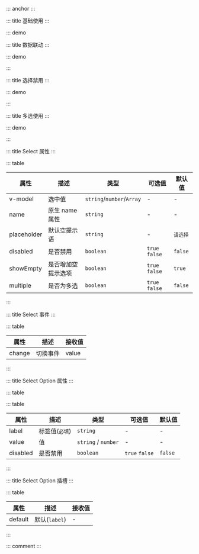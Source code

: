 ::: anchor
:::

::: title 基础使用
:::

::: demo

<template>
  <lay-select v-model="value">
    <lay-select-option value="1" label="学习"></lay-select-option>
    <lay-select-option value="2" label="编码"></lay-select-option>
    <lay-select-option value="3" label="运动"></lay-select-option>
  </lay-select>
</template>

<script>
import { ref } from 'vue'

export default {
  setup() {
    const value = ref(null);
    return {
      value
    }
  }
}
</script>


::: title 数据联动
:::

::: demo

<template>
  <lay-select v-model="value">
    <lay-select-option value="1" label="学习"></lay-select-option>
    <lay-select-option value="2" label="编码"></lay-select-option>
    <lay-select-option value="3" label="运动"></lay-select-option>
  </lay-select>
  <lay-button @click="change1">点击切换(当前值:{{value}})</lay-button>
</template>

<script>
import { ref } from 'vue'

export default {
  name:'selectChange',
  setup() {
    const value = ref(null);
    var i = 1;
    function change1(){
      value.value=i++%3+1
    }
    return {
      value,
      change1
    }
  }
}
</script>

:::

::: title 选择禁用
:::

::: demo

<template>
  <lay-select v-model="selected">
    <lay-select-option value="1" label="学习"></lay-select-option>
    <lay-select-option value="2" label="编码" disabled></lay-select-option>
    <lay-select-option value="3" label="运动"></lay-select-option>
  </lay-select>
</template>

<script>
import { ref } from 'vue'

export default {
  setup() {

    const selected = ref('1')

    return {
      selected
    }
  }
}
</script>

:::

::: title 多选使用
:::

::: demo

<template>
  <lay-select v-model="mvalue" @change="change" multiple>
    <lay-select-option value="1" label="学习"></lay-select-option>
    <lay-select-option value="2" label="编码" disabled></lay-select-option>
    <lay-select-option value="3" label="运动"></lay-select-option>
    <lay-select-option value="4" label="唱歌"></lay-select-option>
    <lay-select-option value="5" label="跳舞"></lay-select-option>
    <lay-select-option value="6" label="打篮球"></lay-select-option>
    <lay-select-option value="7" label="rap"></lay-select-option>
  </lay-select>
  <lay-button @click="mvalue=[1,5,7]">点击切换(当前值:{{mvalue.join()}})</lay-button>
</template>

<script>
import { ref,watch } from 'vue'

export default {
  setup() {
    const mvalue = ref(['1','2']);
    const change = function(val){
      console.log(val, mvalue.value)
    }
    return {
      mvalue,
      change
    }
  }
}
</script>

:::

::: title Select 属性
:::

::: table

| 属性          |         描述          |             类型          |     可选值      |   默认值 |
| ------------ | --------------------- | ------------------------- | -------------- | -------- |
| v-model      | 选中值                | `string`/`number`/`Array`  |        -       |    -    |
| name         | 原生 name 属性        | `string`                   |        -       |    -    |
| placeholder  | 默认空提示语          | `string`                   |        -       | `请选择` |
| disabled     | 是否禁用              | `boolean`                  | `true` `false` | `false` |
| showEmpty    | 是否增加空提示选项     | `boolean`                  | `true` `false` | `true` |
| multiple     | 是否为多选            | `boolean`                  | `true` `false` | `false` |


:::

::: title Select 事件
:::

::: table

| 属性    | 描述       |     接收值      |
| ------ | ---------- | --------------- |
| change | 切换事件    | value           |

:::

::: title Select Option 属性
:::

::: table


::: table

| 属性          |         描述          |             类型          |     可选值      |   默认值 |
| ------------ | --------------------- | ------------------------- | -------------- | -------- |
| label        | 标签值(`必填`)         | `string`                  |        -       |    -    |
| value        | 值                    | `string` / `number`       |        -       |    -    |
| disabled     | 是否禁用              | `boolean`                  | `true` `false` | `false` |

:::

::: title Select Option 插槽
:::

::: table

| 属性    |         描述       |     接收值      |
| ------- | ----------------- | --------------- |
| default | 默认(`label`)      |        -       |

:::

::: comment
:::